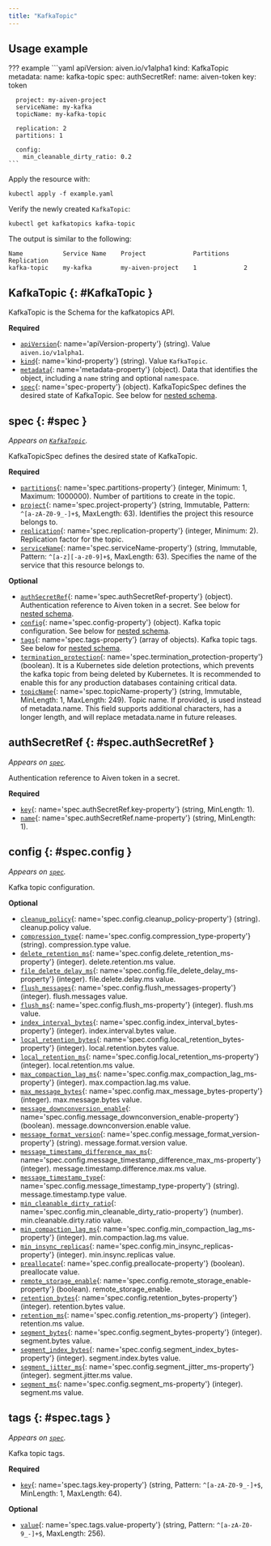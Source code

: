 ```yaml
---
title: "KafkaTopic"
---
```


## Usage example

??? example 
    ```yaml
    apiVersion: aiven.io/v1alpha1
    kind: KafkaTopic
    metadata:
      name: kafka-topic
    spec:
      authSecretRef:
        name: aiven-token
        key: token
    
      project: my-aiven-project
      serviceName: my-kafka
      topicName: my-kafka-topic
    
      replication: 2
      partitions: 1
    
      config:
        min_cleanable_dirty_ratio: 0.2
    ```

Apply the resource with:

```shell
kubectl apply -f example.yaml
```

Verify the newly created `KafkaTopic`:

```shell
kubectl get kafkatopics kafka-topic
```

The output is similar to the following:
```shell
Name           Service Name    Project             Partitions    Replication    
kafka-topic    my-kafka        my-aiven-project    1             2              
```

## KafkaTopic {: #KafkaTopic }

KafkaTopic is the Schema for the kafkatopics API.

**Required**

- [`apiVersion`](#apiVersion-property){: name='apiVersion-property'} (string). Value `aiven.io/v1alpha1`.
- [`kind`](#kind-property){: name='kind-property'} (string). Value `KafkaTopic`.
- [`metadata`](#metadata-property){: name='metadata-property'} (object). Data that identifies the object, including a `name` string and optional `namespace`.
- [`spec`](#spec-property){: name='spec-property'} (object). KafkaTopicSpec defines the desired state of KafkaTopic. See below for [nested schema](#spec).

## spec {: #spec }

_Appears on [`KafkaTopic`](#KafkaTopic)._

KafkaTopicSpec defines the desired state of KafkaTopic.

**Required**

- [`partitions`](#spec.partitions-property){: name='spec.partitions-property'} (integer, Minimum: 1, Maximum: 1000000). Number of partitions to create in the topic.
- [`project`](#spec.project-property){: name='spec.project-property'} (string, Immutable, Pattern: `^[a-zA-Z0-9_-]+$`, MaxLength: 63). Identifies the project this resource belongs to.
- [`replication`](#spec.replication-property){: name='spec.replication-property'} (integer, Minimum: 2). Replication factor for the topic.
- [`serviceName`](#spec.serviceName-property){: name='spec.serviceName-property'} (string, Immutable, Pattern: `^[a-z][-a-z0-9]+$`, MaxLength: 63). Specifies the name of the service that this resource belongs to.

**Optional**

- [`authSecretRef`](#spec.authSecretRef-property){: name='spec.authSecretRef-property'} (object). Authentication reference to Aiven token in a secret. See below for [nested schema](#spec.authSecretRef).
- [`config`](#spec.config-property){: name='spec.config-property'} (object). Kafka topic configuration. See below for [nested schema](#spec.config).
- [`tags`](#spec.tags-property){: name='spec.tags-property'} (array of objects). Kafka topic tags. See below for [nested schema](#spec.tags).
- [`termination_protection`](#spec.termination_protection-property){: name='spec.termination_protection-property'} (boolean). It is a Kubernetes side deletion protections, which prevents the kafka topic
from being deleted by Kubernetes. It is recommended to enable this for any production
databases containing critical data.
- [`topicName`](#spec.topicName-property){: name='spec.topicName-property'} (string, Immutable, MinLength: 1, MaxLength: 249). Topic name. If provided, is used instead of metadata.name.
This field supports additional characters, has a longer length,
and will replace metadata.name in future releases.

## authSecretRef {: #spec.authSecretRef }

_Appears on [`spec`](#spec)._

Authentication reference to Aiven token in a secret.

**Required**

- [`key`](#spec.authSecretRef.key-property){: name='spec.authSecretRef.key-property'} (string, MinLength: 1).
- [`name`](#spec.authSecretRef.name-property){: name='spec.authSecretRef.name-property'} (string, MinLength: 1).

## config {: #spec.config }

_Appears on [`spec`](#spec)._

Kafka topic configuration.

**Optional**

- [`cleanup_policy`](#spec.config.cleanup_policy-property){: name='spec.config.cleanup_policy-property'} (string). cleanup.policy value.
- [`compression_type`](#spec.config.compression_type-property){: name='spec.config.compression_type-property'} (string). compression.type value.
- [`delete_retention_ms`](#spec.config.delete_retention_ms-property){: name='spec.config.delete_retention_ms-property'} (integer). delete.retention.ms value.
- [`file_delete_delay_ms`](#spec.config.file_delete_delay_ms-property){: name='spec.config.file_delete_delay_ms-property'} (integer). file.delete.delay.ms value.
- [`flush_messages`](#spec.config.flush_messages-property){: name='spec.config.flush_messages-property'} (integer). flush.messages value.
- [`flush_ms`](#spec.config.flush_ms-property){: name='spec.config.flush_ms-property'} (integer). flush.ms value.
- [`index_interval_bytes`](#spec.config.index_interval_bytes-property){: name='spec.config.index_interval_bytes-property'} (integer). index.interval.bytes value.
- [`local_retention_bytes`](#spec.config.local_retention_bytes-property){: name='spec.config.local_retention_bytes-property'} (integer). local.retention.bytes value.
- [`local_retention_ms`](#spec.config.local_retention_ms-property){: name='spec.config.local_retention_ms-property'} (integer). local.retention.ms value.
- [`max_compaction_lag_ms`](#spec.config.max_compaction_lag_ms-property){: name='spec.config.max_compaction_lag_ms-property'} (integer). max.compaction.lag.ms value.
- [`max_message_bytes`](#spec.config.max_message_bytes-property){: name='spec.config.max_message_bytes-property'} (integer). max.message.bytes value.
- [`message_downconversion_enable`](#spec.config.message_downconversion_enable-property){: name='spec.config.message_downconversion_enable-property'} (boolean). message.downconversion.enable value.
- [`message_format_version`](#spec.config.message_format_version-property){: name='spec.config.message_format_version-property'} (string). message.format.version value.
- [`message_timestamp_difference_max_ms`](#spec.config.message_timestamp_difference_max_ms-property){: name='spec.config.message_timestamp_difference_max_ms-property'} (integer). message.timestamp.difference.max.ms value.
- [`message_timestamp_type`](#spec.config.message_timestamp_type-property){: name='spec.config.message_timestamp_type-property'} (string). message.timestamp.type value.
- [`min_cleanable_dirty_ratio`](#spec.config.min_cleanable_dirty_ratio-property){: name='spec.config.min_cleanable_dirty_ratio-property'} (number). min.cleanable.dirty.ratio value.
- [`min_compaction_lag_ms`](#spec.config.min_compaction_lag_ms-property){: name='spec.config.min_compaction_lag_ms-property'} (integer). min.compaction.lag.ms value.
- [`min_insync_replicas`](#spec.config.min_insync_replicas-property){: name='spec.config.min_insync_replicas-property'} (integer). min.insync.replicas value.
- [`preallocate`](#spec.config.preallocate-property){: name='spec.config.preallocate-property'} (boolean). preallocate value.
- [`remote_storage_enable`](#spec.config.remote_storage_enable-property){: name='spec.config.remote_storage_enable-property'} (boolean). remote_storage_enable.
- [`retention_bytes`](#spec.config.retention_bytes-property){: name='spec.config.retention_bytes-property'} (integer). retention.bytes value.
- [`retention_ms`](#spec.config.retention_ms-property){: name='spec.config.retention_ms-property'} (integer). retention.ms value.
- [`segment_bytes`](#spec.config.segment_bytes-property){: name='spec.config.segment_bytes-property'} (integer). segment.bytes value.
- [`segment_index_bytes`](#spec.config.segment_index_bytes-property){: name='spec.config.segment_index_bytes-property'} (integer). segment.index.bytes value.
- [`segment_jitter_ms`](#spec.config.segment_jitter_ms-property){: name='spec.config.segment_jitter_ms-property'} (integer). segment.jitter.ms value.
- [`segment_ms`](#spec.config.segment_ms-property){: name='spec.config.segment_ms-property'} (integer). segment.ms value.

## tags {: #spec.tags }

_Appears on [`spec`](#spec)._

Kafka topic tags.

**Required**

- [`key`](#spec.tags.key-property){: name='spec.tags.key-property'} (string, Pattern: `^[a-zA-Z0-9_-]+$`, MinLength: 1, MaxLength: 64).

**Optional**

- [`value`](#spec.tags.value-property){: name='spec.tags.value-property'} (string, Pattern: `^[a-zA-Z0-9_-]+$`, MaxLength: 256).

